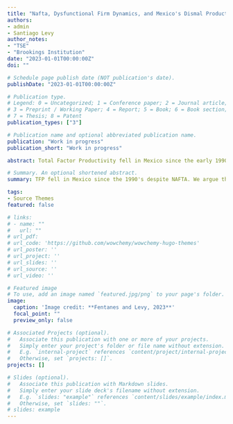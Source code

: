 ```yaml
---
title: "Nafta, Dysfunctional Firm Dynamics, and Mexico's Dismal Productivity Performance"
authors:
- admin
- Santiago Levy
author_notes:
- "TSE"
- "Brookings Institution"
date: "2023-01-01T00:00:00Z"
doi: ""

# Schedule page publish date (NOT publication's date).
publishDate: "2023-01-01T00:00:00Z"

# Publication type.
# Legend: 0 = Uncategorized; 1 = Conference paper; 2 = Journal article;
# 3 = Preprint / Working Paper; 4 = Report; 5 = Book; 6 = Book section;
# 7 = Thesis; 8 = Patent
publication_types: ["3"]

# Publication name and optional abbreviated publication name.
publication: "Work in progress"
publication_short: "Work in progress"

abstract: Total Factor Productivity fell in Mexico since the early 1990s despite reforms to increase efficiency including participation in the North American Free Trade Agreement (Nafta) with Canada and the United States; contrary to expectations, there was productivity divergence. We exploit a rich firm database to understand this outcome. We construct a twenty-year panel and analyze firm dynamics from two complementary perspectives, formality status and sector composition. In the first case we show that firm dynamics were dysfunctional: high productivity firms exited, surviving ones did not become more productive, and entrants were less productive than survivors, mostly because of informality. In the second we show that while manufactures performed relatively better, its contribution to TFP was very modest because, despite Nafta, informal entry into the sector persisted. We document that for TFP, the formal-informal composition of the economy is more important than its sector composition. We show that surviving firms grew very little and that more informalized than formalized. A back-of-the-envelope calculation shows that absent informality, Mexico would have narrowed the productivity gap with its Nafta partners. Our results shed light on the impacts of trade reforms in economies with large informality.

# Summary. An optional shortened abstract.
summary: TFP fell in Mexico since the 1990's despite NAFTA. We argue that this was explained by dysfunctional firm dynamics. High productivity firms exited, surviving ones did not become more productive, and entrants were less productive than survivors, mostly because of informality. Our results shed light on the impacts of trade reforms in economies with large informality.

tags:
- Source Themes
featured: false

# links: 
# - name: ""
#   url: ""
# url_pdf: 
# url_code: 'https://github.com/wowchemy/wowchemy-hugo-themes'
# url_poster: ''
# url_project: ''
# url_slides: ''
# url_source: ''
# url_video: ''

# Featured image
# To use, add an image named `featured.jpg/png` to your page's folder. 
image:
  caption: 'Image credit: **Fentanes and Levy, 2023**'
  focal_point: ""
  preview_only: false

# Associated Projects (optional).
#   Associate this publication with one or more of your projects.
#   Simply enter your project's folder or file name without extension.
#   E.g. `internal-project` references `content/project/internal-project/index.md`.
#   Otherwise, set `projects: []`.
projects: []

# Slides (optional).
#   Associate this publication with Markdown slides.
#   Simply enter your slide deck's filename without extension.
#   E.g. `slides: "example"` references `content/slides/example/index.md`.
#   Otherwise, set `slides: ""`.
# slides: example
---
```




